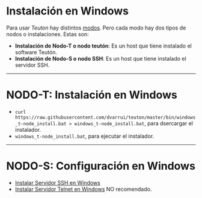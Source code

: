 
# Instalación en Windows

Para usar *Teuton* hay distintos [modos](./modos.md).
Pero cada modo hay dos tipos de nodos o instalaciones. Estas son:

* **Instalación de Nodo-T o nodo teutón**: Es un host que tiene instalado el software Teutón.
* **Instalación de Nodo-S o nodo SSH**: Es un host que tiene instalado el servidor SSH.

---

# NODO-T: Instalación en Windows

* `curl https://raw.githubusercontent.com/dvarrui/teuton/master/bin/windows_t-node_install.bat > windows_t-node_install.bat`, para dsercargar el instalador.
* `windows_t-node_install.bat`, para ejecutar el instalador.

---

# NODO-S: Configuración en Windows

* [Instalar Servidor SSH en Windows](./windows-ssh.md)
* [Instalar Servidor Telnet en Windows](./windows-telnet.md) NO recomendado.
